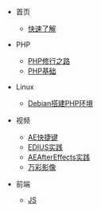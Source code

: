 * 首页
  * [快速了解](/)

* PHP
  * [PHP修行之路](PHP/README)
  * [PHP基础](PHP/01PHP基础)

* Linux
  * [Debian搭建PHP环境](Linux/在Debian下安装ApacheMySQLPHP)

* 视频
  * [AE快捷键](Video/AE快捷键)
  * [EDIUS实践](Video/EDIUS实践)
  * [AEAfterEffects实践](Video/AEAfterEffects实践)
  * [万彩影像](Video/万彩影像大师送特别版会员)

* 前端
  * [JS](Qianduan/jS前端)

